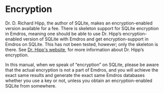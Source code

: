 # Encryption

Dr. D. Richard Hipp, the author of SQLite, makes an encryption-enabled
version available for a fee. There is skeleton support for SQLite
encryption in Emdros, meaning one should be able to use Dr. Hipp’s
encryption-enabled version of SQLite with Emdros and get
encryption-support in Emdros on SQLite. This has not been tested,
however; only the skeleton is there. See [Dr. Hipp's
website](https://www.sqlite.org/), for more information about
Dr. Hipp’s encryption.

In this manual, when we speak of “encryption” on SQLite, please be
aware that the actual encryption is not a part of Emdros, and you will
achieve the exact same results and generate the exact same Emdros
databases whether you use a key or not, unless you obtain an
encryption-enabled SQLite from somewhere.


